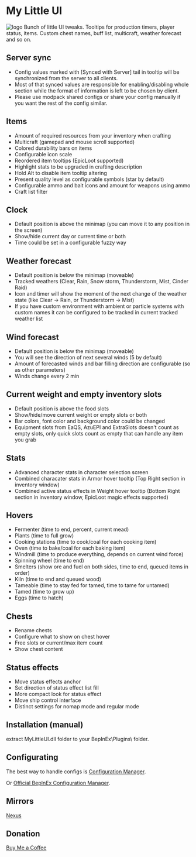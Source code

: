 # My Little UI
![logo](https://staticdelivery.nexusmods.com/mods/3667/images/headers/2562_1711322538.jpg)
Bunch of little UI tweaks. Tooltips for production timers, player status, items. Custom chest names, buff list, multicraft, weather forecast and so on.

## Server sync
* Config values marked with [Synced with Server] tail in tooltip will be synchronized from the server to all clients.
* Most of that synced values are responsible for enabling/disabling whole section while the format of information is left to be chosen by client.
* Please use modpack shared configs or share your config manually if you want the rest of the config similar.

## Items
* Amount of required resources from your inventory when crafting
* Multicraft (gamepad and mouse scroll supported)
* Colored durability bars on items
* Configurable icon scale
* Reordered item tooltips (EpicLoot supported)
* Highlight stats to be upgraded in crafting description
* Hold Alt to disable item tooltip altering
* Present quality level as configurable symbols (star by default)
* Configurable ammo and bait icons and amount for weapons using ammo
* Craft list filter

## Clock
* Default position is above the minimap (you can move it to any position in the screen)
* Show/hide current day or current time or both
* Time could be set in a configurable fuzzy way

## Weather forecast
* Default position is below the minimap (moveable)
* Tracked weathers (Clear, Rain, Snow storm, Thunderstorm, Mist, Cinder Raid)
* Icon and timer will show the moment of the next change of the weather state (like Clear -> Rain, or Thunderstorm -> Mist)
* If you have custom environment with ambient or particle systems with custom names it can be configured to be tracked in current tracked weather list

## Wind forecast
* Default position is below the minimap (moveable)
* You will see the direction of next several winds (5 by default)
* Amount of forecasted winds and bar filling direction are configurable (so as other parameters)
* Winds change every 2 min

## Current weight and empty inventory slots
* Default position is above the food slots
* Show/hide/move current weight or empty slots or both
* Bar colors, font color and background color could be changed
* Equipment slots from EaQS, AzuEPI and ExtraSlots doesn't count as empty slots, only quick slots count as empty that can handle any item you grab

## Stats
* Advanced character stats in character selection screen
* Combined characater stats in Armor hover tooltip (Top Right section in inventory window)
* Combined active status effects in Weight hover tooltip (Bottom Right section in inventory window, EpicLoot magic effects supported)

## Hovers
* Fermenter (time to end, percent, current mead)
* Plants (time to full grow)
* Cooking stations (time to cook/coal for each cooking item)
* Oven (time to bake/coal for each baking item)
* Windmill (time to produce everything, depends on current wind force)
* Spinning wheel (time to end)
* Smelters (show ore and fuel on both sides, time to end, queued items in order)
* Kiln (time to end and queued wood)
* Tameable (time to stay fed for tamed, time to tame for untamed)
* Tamed (time to grow up)
* Eggs (time to hatch)

## Chests
* Rename chests
* Configure what to show on chest hover
* Free slots or current/max item count
* Show chest content

## Status effects
* Move status effects anchor
* Set direction of status effect list fill
* More compact look for status effect
* Move ship control interface
* Distinct settings for nomap mode and regular mode

## Installation (manual)
extract MyLittleUI.dll folder to your BepInEx\Plugins\ folder.

## Configurating
The best way to handle configs is [Configuration Manager](https://thunderstore.io/c/valheim/p/shudnal/ConfigurationManager/).

Or [Official BepInEx Configuration Manager](https://valheim.thunderstore.io/package/Azumatt/Official_BepInEx_ConfigurationManager/).

## Mirrors
[Nexus](https://www.nexusmods.com/valheim/mods/2562)

## Donation
[Buy Me a Coffee](https://buymeacoffee.com/shudnal)